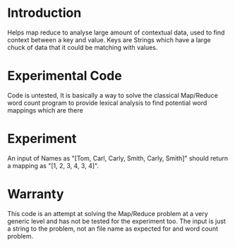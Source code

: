 # Introduction

Helps map reduce to analyse large amount of contextual data, used to find context between a key and value.
Keys are Strings which have a large chuck of data that it could be matching with values.

# Experimental Code

Code is untested, It is basically a way to solve the classical Map/Reduce word count program to provide
lexical analysis to find potential word mappings which are there

# Experiment

An input of Names as "[Tom, Carl, Carly, Smith, Carly, Smith]" should return a mapping as "[1, 2, 3, 4, 3, 4]".

# Warranty

This code is an attempt at solving the Map/Reduce problem at a very generic level and has not be tested for the
experiment too. The input is just a string to the problem, not an file name as expected for and word count 
problem.
